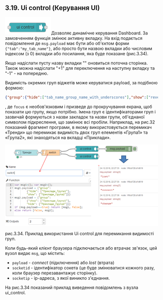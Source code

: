## 3.19. Ui control (Керування UI)

![img](media/ui_control.png)Дозволяє динамічне керування Dashboard. За замовченням функція змінює активну вкладку. На вхід подається повідомлення де `msg.payload` має бути або об'єктом форми `{"tab":"my_tab_name"}`, або просто бути назвою вкладки або числовим індексом (з 0) вкладки або посилання, яка буде показане (рис.3.34).

Якщо надіслати пусту назву вкладки "" оновиться поточна сторінка. Також можна надіслати "+1" для переключення на наступну вкладку та "-1" - на попередню. 

Видимість окремих груп віджетів може керуватися payload, за подібною формою: 

```json
{"group":{"hide":["tab_name_group_name_with_underscores"],"show":["reveal_another_group"], "focus":true}}
```

, де `focus` є необов'язковим і призведе до прокручування екрана, щоб показати цю групу, якщо потрібно. Імена груп є ідентифікаторами груп і зазвичай формуються з назви закладок та назви групи, об'єднаної символом підкреслення, що замінює всі пробіли. Наприклад, на рис.32 показаний фрагмент програми, в якому використовується перемикач «Тренди» що перемикає видимість двох груп елементів «Група1» та «Група2», які знаходяться на вкладці «Приклади». 

![img](media/3_34.png)

рис.3.34. Приклад використання Ui control для перемикання видимості груп.

Коли будь-який клієнт браузера підключається або втрачає зв'язок, цей вузол видає `msg`, що містить:

- `payload` - *connect* (підключення) або *lost* (втрата)
- `socketid` - ідентифікатор сокета (це буде змінюватися кожного разу, коли браузер перезавантажує сторінку).
-  `socketip` - ip-адреса, з якої виникло з'єднання.


На рис.3.34 показаний приклад виведення повідомлень з вузла ui_control. 